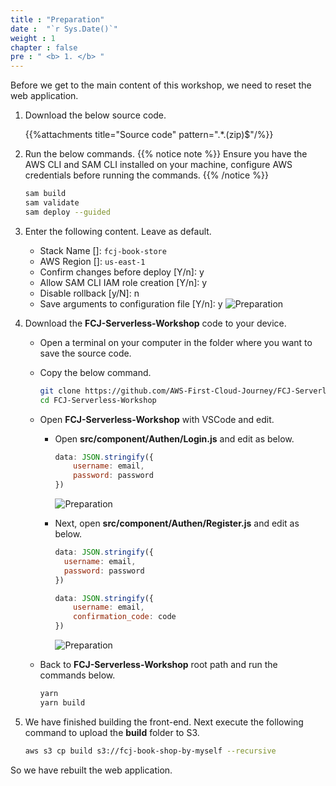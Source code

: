 ```yaml
---
title : "Preparation"
date :  "`r Sys.Date()`" 
weight : 1 
chapter : false
pre : " <b> 1. </b> "
---
```

Before we get to the main content of this workshop, we need to reset the web application.

1. Download the below source code.

    {{%attachments title="Source code" pattern=".*\.(zip)$"/%}}

2. Run the below commands.
{{% notice note %}}
Ensure you have the AWS CLI and SAM CLI installed on your machine, configure AWS credentials before running the commands.
{{% /notice %}}

    ```bash
    sam build
    sam validate
    sam deploy --guided
    ```

3. Enter the following content. Leave as default.
    - Stack Name []: `fcj-book-store`
    - AWS Region []: `us-east-1`
    - Confirm changes before deploy [Y/n]: y
    - Allow SAM CLI IAM role creation [Y/n]: y
    - Disable rollback [y/N]: n
    - Save arguments to configuration file [Y/n]: y
      ![Preparation](/000082-Book-store-Setup-ACM-Route-53-and-Cloud-front/images/temp/1/1.png?width=90pc)

4. Download the **FCJ-Serverless-Workshop** code to your device.
    - Open a terminal on your computer in the folder where you want to save the source code.
    - Copy the below command.

      ```bash
      git clone https://github.com/AWS-First-Cloud-Journey/FCJ-Serverless-Workshop.git
      cd FCJ-Serverless-Workshop
      ```

    - Open **FCJ-Serverless-Workshop** with VSCode and edit.
      - Open **src/component/Authen/Login.js** and edit as below.

        ```javascript
        data: JSON.stringify({
            username: email,
            password: password
        })
        ```

        ![Preparation](/000082-Book-store-Setup-ACM-Route-53-and-Cloud-front/images/temp/1/2.png?width=90pc)
      - Next, open **src/component/Authen/Register.js** and edit as below.

        ```javascript
        data: JSON.stringify({
          username: email,
          password: password
        })
        ```

        ```javascript
        data: JSON.stringify({
            username: email,
            confirmation_code: code
        })
        ```

        ![Preparation](/000082-Book-store-Setup-ACM-Route-53-and-Cloud-front/images/temp/1/3.png?width=90pc)
    - Back to **FCJ-Serverless-Workshop** root path and run the commands below.

      ```bash
      yarn
      yarn build
      ```

5. We have finished building the front-end. Next execute the following command to upload the **build** folder to S3.

    ```bash
    aws s3 cp build s3://fcj-book-shop-by-myself --recursive
    ```

So we have rebuilt the web application.
